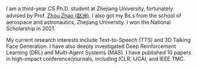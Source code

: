 I am a third-year CS Ph.D. student at Zhejiang University, fortunately advised by Prof. [Zhou Zhao (赵洲)](https://person.zju.edu.cn/zhaozhou). I also got my Bs.s from the school of aerospace and astronautics, Zhejiang University. I won the National Scholarship in 2021.

My current research interests include Text-to-Speech (TTS) and 3D Talking Face Generation. I have also deeply investigated Deep Reinforcement Learning (DRL) and  Multi-Agent Systems (MAS). I have published 10 papers in high-impact conference/journals, including ICLR, IJCAI, and IEEE TMC.
